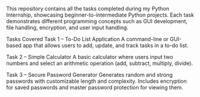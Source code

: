 This repository contains all the tasks completed during my Python Internship, showcasing beginner-to-intermediate Python projects. Each task demonstrates different programming concepts such as GUI development, file handling, encryption, and user input handling.

Tasks Covered
Task 1 – To-Do List Application
A command-line or GUI-based app that allows users to add, update, and track tasks in a to-do list.

Task 2 – Simple Calculator
A basic calculator where users input two numbers and select an arithmetic operation (add, subtract, multiply, divide).

Task 3 – Secure Password Generator
Generates random and strong passwords with customizable length and complexity.
Includes encryption for saved passwords and master password protection for viewing them.
